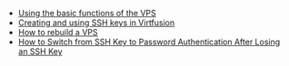 - [Using the basic functions of the VPS](Using-the-basic-functions-of-the-server)
- [Creating and using SSH keys in Virtfusion](Creating-and-using-SSH-keys-[VF-Only])
- [How to rebuild a VPS](How-to-rebuild-a-VPS)
- [How to Switch from SSH Key to Password Authentication After Losing an SSH Key](How-to-Switch-from-SSH-Key-to-Password-Authenticat)
